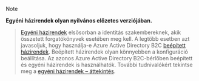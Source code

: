 > [!NOTE]
> **Egyéni házirendek olyan nyilvános előzetes verziójában.**

> [Egyéni házirendek](..\articles\active-directory-b2c\active-directory-b2c-overview-custom.md#custom-policies) elsősorban a identitás szakembereknek, akik összetett forgatókönyvek esetében meg kell. A legtöbb esetben azt javasoljuk, hogy használja-e Azure Active Directory B2C [beépített házirendek](..\articles\active-directory-b2c\active-directory-b2c-reference-policies.md). Beépített házirendek olyan könnyebben a konfiguráció beállítása. Az azonos Azure Active Directory B2C-bérlőben beépített és egyéni házirendek is használhatók. További tudnivalókért tekintse meg a [egyéni házirendek – áttekintés](..\articles\active-directory-b2c\active-directory-b2c-overview-custom.md).

